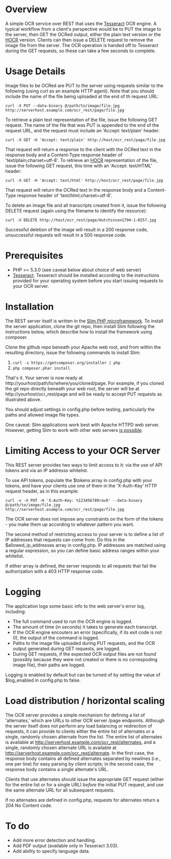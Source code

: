 # Overview

A simple OCR service over REST that uses the [Tesseract](http://code.google.com/p/tesseract-ocr/) OCR engine. A typical workflow from a client's perspective would be to PUT the image to the server, then GET the OCRed output, either the plain text version or the [HOCR](http://en.wikipedia.org/wiki/HOCR) version. Clients can then issue a DELETE request to remove the image file from the server. The OCR operation is handed off to Tesseract during the GET requests, so these can take a few seconds to complete.

# Usage Details

Image files to be OCRed are PUT to the server using requests similar to the following (using curl as an example HTTP agent). Note that you should include the name of the file being uploaded at the end of th request URL:

```
curl -X PUT --data-binary @/path/to/image/file.jpg http://serverhost.example.com/ocr_rest/page/file.jpg
```

To retrieve a plain text representation of the file, issue the following GET request. The name of the file that was PUT is appended to the end of the request URL, and the request must include an 'Accept: text/plain' header:

```
curl -X GET -H 'Accept: text/plain' http://host/ocr_rest/page/file.jpg
```
That request will return a response to the client with the OCRed text in the response body and a Content-Type response header of 'text/plain;charset=utf-8'. To retrieve an [HOCR](http://en.wikipedia.org/wiki/HOCR) representation of the file, issue the following GET request, this time with an 'Accept: text/HTML' header:

```
curl -X GET -H 'Accept: text/html' http://host/ocr_rest/page/file.jpg
```
That request will return the OCRed text in the response body and a Content-Type response header of 'text/html;charset=utf-8'.

To delete an image file and all transcripts created from it, issue the following DELETE request (again using the filename to identify the resource):

```
curl -X DELETE http://host/ocr_rest/page/Hutchinson1794-1-0257.jpg
```

Successful deletion of the image will result in a 200 response code, unsuccessful requests will result in a 500 response code.

# Prerequisites

* PHP >= 5.3.0 (see caveat below about choice of web server)
* [Tesseract](http://code.google.com/p/tesseract-ocr/). Tesseract should be installed according to the instructions provided for your operating system before you start issuing requests to your OCR server.

# Installation

The REST server itself is written in the [Slim PHP microframework](http://www.slimframework.com/). To install the server application, clone the git repo, then install Slim following the instructions below, which describe how to install the framework using composer.

Clone the github repo beneath your Apache web root, and from within the resulting directory, issue the following commands to install Slim:

1. ```curl -s https://getcomposer.org/installer | php```
2. ```php composer.phar install```

That's it. Your server is now ready at http://yourhost/path/to/where/you/cloned/page. For example, if you cloned the git repo directly beneath your web root, the server will be at http://yourhost/ocr_rest/page and will be ready to accept PUT requests as illustrated above.

You should adjust settings in config.php before testing, particularly the paths and allowed image file types.

One caveat: Slim applications work best with Apache HTTPD web server. However, getting Slim to work with other web servers [is possible](https://github.com/codeguy/Slim).

# Limiting Access to your OCR Server

This REST server provides two ways to limit access to it: via the use of API tokens and via an IP addresss whitelist.

To use API tokens, populate the $tokens array in config.php with your tokens, and have your clients use one of them in the 'X-Auth-Key' HTTP request header, as in this example:

```
curl -v -X PUT -H 'X-Auth-Key: %123456789rav0' --data-binary @/path/to/image/file.jpg http://serverhost.example.com/ocr_rest/page/file.jpg
```

The OCR server does not impose any constraints on the form of the tokens - you make them up according to whatever pattern you want.

The second method of restricting access to your server is to define a list of IP addresses that requests can come from. Do this in the $allowed_ip_addresses array in config.php. IP addresses are matched using a regular expression, so you can define basic address ranges within your whitelist.

If either array is defined, the server responds to all requests that fail the authorization with a 403 HTTP response code.

# Logging

The application logs some basic info to the web server's error log, including:

* The full command used to run the OCR engine is logged.
* The amount of time (in seconds) it takes to generate each transcript.
* If the OCR engine encouters an error (specifically, if its exit code is not 0), the output of the command is logged.
* Paths to the image file uploaded during PUT requests, and the OCR output generated during GET requests, are logged.
* During GET requests, if the expected OCR output files are not found (possibly because they were not created or there is no correspoding image file), their paths are logged.

Logging is enabled by default but can be turned of by setting the value of $log_enabled in config.php to false.

# Load distribution / horizontal scaling

The OCR server provides a simple mechanism for defining a list of 'alternates,' which are URLs to other OCR server /page endpoints. Although the server itself does not perform any load balancing or redirection of requests, it can provide to clients either the entire list of alternates or a single, randomly chosen alternate from the list. The entire list of alternates is available at http://serverhost.example.com/ocr_rest/alternates, and a single, randomly chosen alternate URL is available at http://serverhost.example.com/ocr_rest/alternate. In the first case, the response body contains all defined alternates separated by newlines (i.e., one per line) for easy parsing by client scripts; in the second case, the response body contains a single alternate's URL.

Clients that use alternates should issue the appropriate GET request (either for the entire list or for a single URL) *before* the initial PUT request, and use the same alternate URL for all subsequent requests.

If no alternates are defined in config.php, requests for alternates return a 204 No Content code.

# To do

* Add more error detection and handling.
* Add PDF output (available only in Tesseract 3.03).
* Add ability to specify language data.
